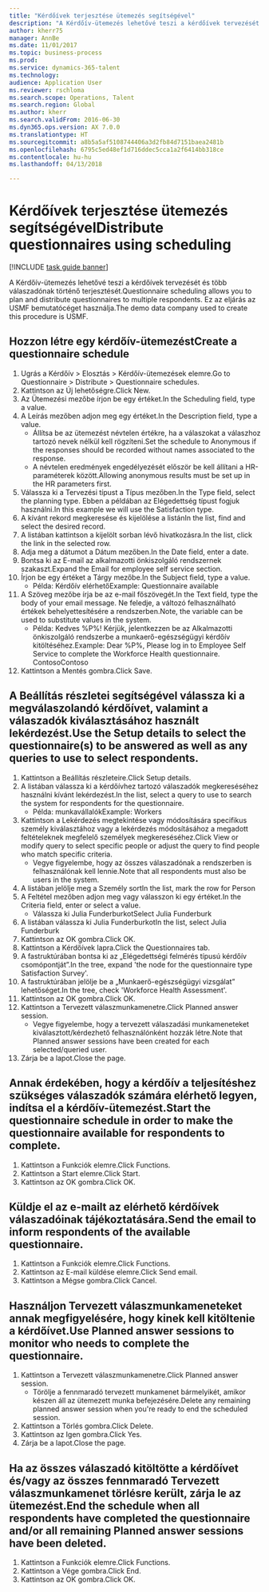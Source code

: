```yaml
--- 
title: "Kérdőívek terjesztése ütemezés segítségével"
description: "A Kérdőív-ütemezés lehetővé teszi a kérdőívek tervezését és több válaszadónak történő terjesztését."
author: kherr75
manager: AnnBe
ms.date: 11/01/2017
ms.topic: business-process
ms.prod: 
ms.service: dynamics-365-talent
ms.technology: 
audience: Application User
ms.reviewer: rschloma
ms.search.scope: Operations, Talent
ms.search.region: Global
ms.author: kherr
ms.search.validFrom: 2016-06-30
ms.dyn365.ops.version: AX 7.0.0
ms.translationtype: HT
ms.sourcegitcommit: a8b5a5af5108744406a3d2fb84d7151baea2481b
ms.openlocfilehash: 6795c5ed48ef1d716ddec5cca1a2f6414bb318ce
ms.contentlocale: hu-hu
ms.lasthandoff: 04/13/2018

---
```

# <a name="distribute-questionnaires-using-scheduling"></a><span data-ttu-id="e276f-103">Kérdőívek terjesztése ütemezés segítségével</span><span class="sxs-lookup"><span data-stu-id="e276f-103">Distribute questionnaires using scheduling</span></span>

[!INCLUDE [task guide banner](../../includes/task-guide-banner.md)]

<span data-ttu-id="e276f-104">A Kérdőív-ütemezés lehetővé teszi a kérdőívek tervezését és több válaszadónak történő terjesztését.</span><span class="sxs-lookup"><span data-stu-id="e276f-104">Questionnaire scheduling allows you to plan and distribute questionnaires to multiple respondents.</span></span> <span data-ttu-id="e276f-105">Ez az eljárás az USMF bemutatócéget használja.</span><span class="sxs-lookup"><span data-stu-id="e276f-105">The demo data company used to create this procedure is USMF.</span></span>


## <a name="create-a-questionnaire-schedule"></a><span data-ttu-id="e276f-106">Hozzon létre egy kérdőív-ütemezést</span><span class="sxs-lookup"><span data-stu-id="e276f-106">Create a questionnaire schedule</span></span>
1. <span data-ttu-id="e276f-107">Ugrás a Kérdőív > Elosztás > Kérdőív-ütemezések elemre.</span><span class="sxs-lookup"><span data-stu-id="e276f-107">Go to Questionnaire > Distribute > Questionnaire schedules.</span></span>
2. <span data-ttu-id="e276f-108">Kattintson az Új lehetőségre.</span><span class="sxs-lookup"><span data-stu-id="e276f-108">Click New.</span></span>
3. <span data-ttu-id="e276f-109">Az Ütemezési mezőbe írjon be egy értéket.</span><span class="sxs-lookup"><span data-stu-id="e276f-109">In the Scheduling field, type a value.</span></span>
4. <span data-ttu-id="e276f-110">A Leírás mezőben adjon meg egy értéket.</span><span class="sxs-lookup"><span data-stu-id="e276f-110">In the Description field, type a value.</span></span>
    * <span data-ttu-id="e276f-111">Állítsa be az ütemezést névtelen értékre, ha a válaszokat a válaszhoz tartozó nevek nélkül kell rögzíteni.</span><span class="sxs-lookup"><span data-stu-id="e276f-111">Set the schedule to Anonymous if the responses should be recorded without names associated to the response.</span></span>  
    * <span data-ttu-id="e276f-112">A névtelen eredmények engedélyezését először be kell állítani a HR-paraméterek között.</span><span class="sxs-lookup"><span data-stu-id="e276f-112">Allowing anonymous results must be set up in the HR parameters first.</span></span>  
5. <span data-ttu-id="e276f-113">Válassza ki a Tervezési típust a Típus mezőben.</span><span class="sxs-lookup"><span data-stu-id="e276f-113">In the Type field, select the planning type.</span></span>  <span data-ttu-id="e276f-114">Ebben a példában az Elégedettség típust fogjuk használni.</span><span class="sxs-lookup"><span data-stu-id="e276f-114">In this example we will use the Satisfaction type.</span></span>
6. <span data-ttu-id="e276f-115">A kívánt rekord megkeresése és kijelölése a listán</span><span class="sxs-lookup"><span data-stu-id="e276f-115">In the list, find and select the desired record.</span></span>
7. <span data-ttu-id="e276f-116">A listában kattintson a kijelölt sorban lévő hivatkozásra.</span><span class="sxs-lookup"><span data-stu-id="e276f-116">In the list, click the link in the selected row.</span></span>
8. <span data-ttu-id="e276f-117">Adja meg a dátumot a Dátum mezőben.</span><span class="sxs-lookup"><span data-stu-id="e276f-117">In the Date field, enter a date.</span></span>
9. <span data-ttu-id="e276f-118">Bontsa ki az E-mail az alkalmazotti önkiszolgáló rendszernek szakaszt.</span><span class="sxs-lookup"><span data-stu-id="e276f-118">Expand the Email for employee self service section.</span></span>
10. <span data-ttu-id="e276f-119">Írjon be egy értéket a Tárgy mezőbe.</span><span class="sxs-lookup"><span data-stu-id="e276f-119">In the Subject field, type a value.</span></span>
    * <span data-ttu-id="e276f-120">Példa: Kérdőív elérhető</span><span class="sxs-lookup"><span data-stu-id="e276f-120">Example: Questionnaire available</span></span>  
11. <span data-ttu-id="e276f-121">A Szöveg mezőbe írja be az e-mail főszövegét.</span><span class="sxs-lookup"><span data-stu-id="e276f-121">In the Text field, type the body of your email message.</span></span> <span data-ttu-id="e276f-122">Ne feledje, a változó felhasználható értékek behelyettesítésére a rendszerben.</span><span class="sxs-lookup"><span data-stu-id="e276f-122">Note, the variable can be used to substitute values in the system.</span></span>
    * <span data-ttu-id="e276f-123">Példa: Kedves %P%! Kérjük, jelentkezzen be az Alkalmazotti önkiszolgáló rendszerbe a munkaerő-egészségügyi kérdőív kitöltéséhez.</span><span class="sxs-lookup"><span data-stu-id="e276f-123">Example:   Dear %P%,  Please log in to Employee Self Service to complete the Workforce Health questionnaire.</span></span>  <span data-ttu-id="e276f-124">Contoso</span><span class="sxs-lookup"><span data-stu-id="e276f-124">Contoso</span></span>  
12. <span data-ttu-id="e276f-125">Kattintson a Mentés gombra.</span><span class="sxs-lookup"><span data-stu-id="e276f-125">Click Save.</span></span>

## <a name="use-the-setup-details-to-select-the-questionnaires-to-be-answered-as-well-as-any-queries-to-use-to-select-respondents"></a><span data-ttu-id="e276f-126">A Beállítás részletei segítségével válassza ki a megválaszolandó kérdőívet, valamint a válaszadók kiválasztásához használt lekérdezést.</span><span class="sxs-lookup"><span data-stu-id="e276f-126">Use the Setup details to select the questionnaire(s) to be answered as well as any queries to use to select respondents.</span></span>
1. <span data-ttu-id="e276f-127">Kattintson a Beállítás részleteire.</span><span class="sxs-lookup"><span data-stu-id="e276f-127">Click Setup details.</span></span>
2. <span data-ttu-id="e276f-128">A listában válassza ki a kérdőívhez tartozó válaszadók megkereséséhez használni kívánt lekérdezést.</span><span class="sxs-lookup"><span data-stu-id="e276f-128">In the list, select a query to use to search the system for respondents for the questionnaire.</span></span>
    * <span data-ttu-id="e276f-129">Példa: munkavállalók</span><span class="sxs-lookup"><span data-stu-id="e276f-129">Example: Workers</span></span>  
3. <span data-ttu-id="e276f-130">Kattintson a Lekérdezés megtekintése vagy módosítására specifikus személy kiválasztához vagy a lekérdezés módosításához a megadott feltételeknek megfelelő személyek megkereséséhez.</span><span class="sxs-lookup"><span data-stu-id="e276f-130">Click View or modify query to select specific people or adjust the query to find people who match specific criteria.</span></span>
    * <span data-ttu-id="e276f-131">Vegye figyelembe, hogy az összes válaszadónak a rendszerben is felhasználónak kell lennie.</span><span class="sxs-lookup"><span data-stu-id="e276f-131">Note that all respondents must also be users in the system.</span></span>  
4. <span data-ttu-id="e276f-132">A listában jelölje meg a Személy sort</span><span class="sxs-lookup"><span data-stu-id="e276f-132">In the list, mark the row for Person</span></span>
5. <span data-ttu-id="e276f-133">A Feltétel mezőben adjon meg vagy válasszon ki egy értéket.</span><span class="sxs-lookup"><span data-stu-id="e276f-133">In the Criteria field, enter or select a value.</span></span>
    * <span data-ttu-id="e276f-134">Válassza ki Julia Funderburkot</span><span class="sxs-lookup"><span data-stu-id="e276f-134">Select Julia Funderburk</span></span>  
6. <span data-ttu-id="e276f-135">A listában válassza ki Julia Funderburkot</span><span class="sxs-lookup"><span data-stu-id="e276f-135">In the list, select Julia Funderburk</span></span>
7. <span data-ttu-id="e276f-136">Kattintson az OK gombra.</span><span class="sxs-lookup"><span data-stu-id="e276f-136">Click OK.</span></span>
8. <span data-ttu-id="e276f-137">Kattintson a Kérdőívek lapra.</span><span class="sxs-lookup"><span data-stu-id="e276f-137">Click the Questionnaires tab.</span></span>
9. <span data-ttu-id="e276f-138">A fastruktúrában bontsa ki az „Elégedettségi felmérés típusú kérdőív csomópontját”.</span><span class="sxs-lookup"><span data-stu-id="e276f-138">In the tree, expand 'the node for the questionnaire type Satisfaction Survey'.</span></span>
10. <span data-ttu-id="e276f-139">A fastruktúrában jelölje be a „Munkaerő-egészségügyi vizsgálat” lehetőséget.</span><span class="sxs-lookup"><span data-stu-id="e276f-139">In the tree, check 'Workforce Health Assessment'.</span></span>
11. <span data-ttu-id="e276f-140">Kattintson az OK gombra.</span><span class="sxs-lookup"><span data-stu-id="e276f-140">Click OK.</span></span>
12. <span data-ttu-id="e276f-141">Kattintson a Tervezett válaszmunkamenetre.</span><span class="sxs-lookup"><span data-stu-id="e276f-141">Click Planned answer session.</span></span>
    * <span data-ttu-id="e276f-142">Vegye figyelembe, hogy a tervezett válaszadási munkameneteket kiválasztott/kérdezhető felhasználónként hozzák létre.</span><span class="sxs-lookup"><span data-stu-id="e276f-142">Note that Planned answer sessions have been created for each selected/queried user.</span></span>  
13. <span data-ttu-id="e276f-143">Zárja be a lapot.</span><span class="sxs-lookup"><span data-stu-id="e276f-143">Close the page.</span></span>

## <a name="start-the-questionnaire-schedule-in-order-to-make-the-questionnaire-available-for-respondents-to-complete"></a><span data-ttu-id="e276f-144">Annak érdekében, hogy a kérdőív a teljesítéshez szükséges válaszadók számára elérhető legyen, indítsa el a kérdőív-ütemezést.</span><span class="sxs-lookup"><span data-stu-id="e276f-144">Start the questionnaire schedule in order to make the questionnaire available for respondents to complete.</span></span>
1. <span data-ttu-id="e276f-145">Kattintson a Funkciók elemre.</span><span class="sxs-lookup"><span data-stu-id="e276f-145">Click Functions.</span></span>
2. <span data-ttu-id="e276f-146">Kattintson a Start elemre.</span><span class="sxs-lookup"><span data-stu-id="e276f-146">Click Start.</span></span>
3. <span data-ttu-id="e276f-147">Kattintson az OK gombra.</span><span class="sxs-lookup"><span data-stu-id="e276f-147">Click OK.</span></span>

## <a name="send-the-email-to-inform-respondents-of-the-available-questionnaire"></a><span data-ttu-id="e276f-148">Küldje el az e-mailt az elérhető kérdőívek válaszadóinak tájékoztatására.</span><span class="sxs-lookup"><span data-stu-id="e276f-148">Send the email to inform respondents of the available questionnaire.</span></span>
1. <span data-ttu-id="e276f-149">Kattintson a Funkciók elemre.</span><span class="sxs-lookup"><span data-stu-id="e276f-149">Click Functions.</span></span>
2. <span data-ttu-id="e276f-150">Kattintson az E-mail küldése elemre.</span><span class="sxs-lookup"><span data-stu-id="e276f-150">Click Send email.</span></span>
3. <span data-ttu-id="e276f-151">Kattintson a Mégse gombra.</span><span class="sxs-lookup"><span data-stu-id="e276f-151">Click Cancel.</span></span>

## <a name="use-planned-answer-sessions-to-monitor-who-needs-to-complete-the-questionnaire"></a><span data-ttu-id="e276f-152">Használjon Tervezett válaszmunkameneteket annak megfigyelésére, hogy kinek kell kitöltenie a kérdőívet.</span><span class="sxs-lookup"><span data-stu-id="e276f-152">Use Planned answer sessions to monitor who needs to complete the questionnaire.</span></span>
1. <span data-ttu-id="e276f-153">Kattintson a Tervezett válaszmunkamenetre.</span><span class="sxs-lookup"><span data-stu-id="e276f-153">Click Planned answer session.</span></span>
    * <span data-ttu-id="e276f-154">Törölje a fennmaradó tervezett munkamenet bármelyikét, amikor készen áll az ütemezett munka befejezésére.</span><span class="sxs-lookup"><span data-stu-id="e276f-154">Delete any remaining planned answer session when you're ready to end the scheduled session.</span></span>  
2. <span data-ttu-id="e276f-155">Kattintson a Törlés gombra.</span><span class="sxs-lookup"><span data-stu-id="e276f-155">Click Delete.</span></span>
3. <span data-ttu-id="e276f-156">Kattintson az Igen gombra.</span><span class="sxs-lookup"><span data-stu-id="e276f-156">Click Yes.</span></span>
4. <span data-ttu-id="e276f-157">Zárja be a lapot.</span><span class="sxs-lookup"><span data-stu-id="e276f-157">Close the page.</span></span>

## <a name="end-the-schedule-when-all-respondents-have-completed-the-questionnaire-andor-all-remaining-planned-answer-sessions-have-been-deleted"></a><span data-ttu-id="e276f-158">Ha az összes válaszadó kitöltötte a kérdőívet és/vagy az összes fennmaradó Tervezett válaszmunkamenet törlésre került, zárja le az ütemezést.</span><span class="sxs-lookup"><span data-stu-id="e276f-158">End the schedule when all respondents have completed the questionnaire and/or all remaining Planned answer sessions have been deleted.</span></span>
1. <span data-ttu-id="e276f-159">Kattintson a Funkciók elemre.</span><span class="sxs-lookup"><span data-stu-id="e276f-159">Click Functions.</span></span>
2. <span data-ttu-id="e276f-160">Kattintson a Vége gombra.</span><span class="sxs-lookup"><span data-stu-id="e276f-160">Click End.</span></span>
3. <span data-ttu-id="e276f-161">Kattintson az OK gombra.</span><span class="sxs-lookup"><span data-stu-id="e276f-161">Click OK.</span></span>


